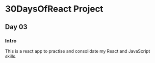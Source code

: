 # 30DaysOfReact Project

## Day 03

### Intro

This is a react app to practise and consolidate my React and JavaScript skills.
